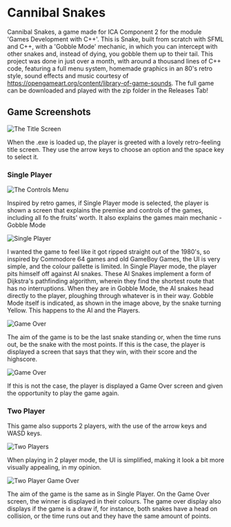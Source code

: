 # Cannibal Snakes
Cannibal Snakes, a game made for ICA Component 2 for the module 'Games Development with C++'. This is Snake, built from scratch with SFML and C++, with a 'Gobble Mode' mechanic, in which you can intercept with other snakes and, instead of dying, you gobble them up to their tail. This project was done in just over a month, with around a thousand lines of C++ code, featuring a full menu system, homemade graphics in an 80's retro style, sound effects and music courtesy of https://opengameart.org/content/library-of-game-sounds. The full game can be downloaded and played with the zip folder in the Releases Tab! 
## Game Screenshots
![The Title Screen](http://www.tomdotscott.com/images/Github/Snake_Titles.png)

When the .exe is loaded up, the player is greeted with a lovely retro-feeling title screen. They use the arrow keys to choose an option and the space key to select it.
### Single Player

![The Controls Menu](http://www.tomdotscott.com/images/Github/Snake_Controls.png)

Inspired by retro games, if Single Player mode is selected, the player is shown a screen that explains the premise and controls of the games, including all fo the fruits' worth. It also explains the games main mechanic - Gobble Mode

![Single Player](http://www.tomdotscott.com/images/Github/Snake_In-Game_SinglePlayer.png)

I wanted the game to feel like it got ripped straight out of the 1980's, so inspired by Commodore 64 games and old GameBoy Games, the UI is very simple, and the colour pallette is limited. 
In Single Player mode, the player pits himself off against AI snakes. These AI Snakes implement a form of Dijkstra's pathfinding algorithm, wherein they find the shortest route that has no interruptions. When they are in Gobble Mode, the AI snakes head directly to the player, ploughing through whatever is in their way. Gobble Mode itself is indicated, as shown in the image above, by the snake turning Yellow. This happens to the AI and the Players.

![Game Over](http://www.tomdotscott.com/images/Github/Snake_SinglePlayer_GameOver_1.png)

The aim of the game is to be the last snake standing or, when the time runs out, be the snake with the most points. If this is the case, the player is displayed a screen that says that they win, with their score and the highscore.

![Game Over](http://www.tomdotscott.com/images/Github/Snake_SinglePlayer_GameOver_2.png)

If this is not the case, the player is displayed a Game Over screen and given the opportunity to play the game again. 
### Two Player
This game also supports 2 players, with the use of the arrow keys and WASD keys. 

![Two Players](http://www.tomdotscott.com/images/Github/Snake_In-Game-TwoPlayer.png)

When playing in 2 player mode, the UI is simplified, making it look a bit more visually appealing, in my opinion. 

![Two Player Game Over](http://www.tomdotscott.com/images/Github/Snake_TwoPlayerGameOver.png)

The aim of the game is the same as in Single Player. On the Game Over screen, the winner is displayed in their colours. The game over display also displays if the game is a draw if, for instance, both snakes have a head on collision, or the time runs out and they have the same amount of points. 
